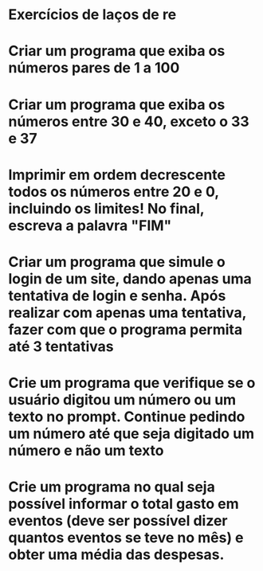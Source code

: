 # Exercícios de laços de re

# Criar um programa que exiba os números pares de 1 a 100 

# Criar um programa que exiba os números entre 30 e 40, exceto o 33 e 37

# Imprimir em ordem decrescente todos os números entre 20 e 0, incluindo os limites! No final, escreva a palavra "FIM"

# Criar um programa que simule o login de um site, dando apenas uma tentativa de login e senha. Após realizar com apenas uma tentativa, fazer com que o programa permita até 3 tentativas 

# Crie um programa que verifique se o usuário digitou um número ou um texto no prompt. Continue pedindo um número até que seja digitado um número e não um texto 

# Crie um programa no qual seja possível informar o total gasto em eventos (deve ser possível dizer quantos eventos se teve no mês) e obter uma média das despesas.